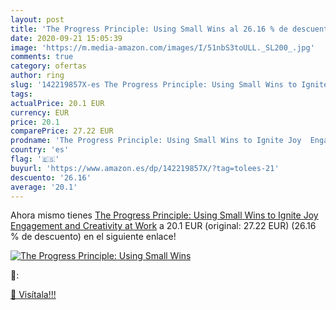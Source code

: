 ```yaml
---
layout: post
title: 'The Progress Principle: Using Small Wins al 26.16 % de descuento'
date: 2020-09-21 15:05:39
image: 'https://m.media-amazon.com/images/I/51nbS3toULL._SL200_.jpg'
comments: true
category: ofertas
author: ring
slug: '142219857X-es The Progress Principle: Using Small Wins to Ignite Joy...'
tags: 
actualPrice: 20.1 EUR
currency: EUR
price: 20.1
comparePrice: 27.22 EUR
prodname: 'The Progress Principle: Using Small Wins to Ignite Joy  Engagement  and Creativity at Work'
country: 'es'
flag: '🇪🇸'
buyurl: 'https://www.amazon.es/dp/142219857X/?tag=tolees-21'
descuento: '26.16'
average: '20.1'
---
```


Ahora mismo tienes [The Progress Principle: Using Small Wins to Ignite Joy  Engagement  and Creativity at Work](https://www.amazon.es/dp/142219857X/?tag=tolees-21) a 20.1 EUR (original: 27.22 EUR) (26.16 %  de descuento) en el siguiente enlace!

[![The Progress Principle: Using Small Wins](https://m.media-amazon.com/images/I/51nbS3toULL._SL200_.jpg)](https://www.amazon.es/dp/142219857X/?tag=tolees-21)

🔎:


[🛒 Visítala!!!](https://www.amazon.es/dp/142219857X/?tag=tolees-21)
